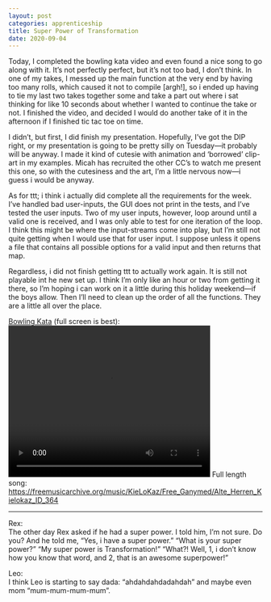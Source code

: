 ```yaml
---
layout: post 
categories: apprenticeship
title: Super Power of Transformation
date: 2020-09-04
---
```


Today, I completed the bowling kata video and even found a nice song to go along with it.  It’s not perfectly perfect, but it’s not too bad, I don’t think.  In one of my takes, I messed up the main function at the very end by having too many rolls, which caused it not to compile [argh!], so i ended up having to tie my last two takes together some and take a part out where i sat thinking for like 10 seconds about whether I wanted to continue the take or not.  I finished the video, and decided I would do another take of it in the afternoon if I finished tic tac toe on time.

I didn’t, but first, I did finish my presentation.  Hopefully, I’ve got the DIP right, or my presentation is going to be pretty silly on Tuesday—it probably will be anyway.  I made it kind of cutesie with animation and ‘borrowed’ clip-art in my examples. Micah has recruited the other CC’s to watch me present this one, so with the cutesiness and the art, I’m a little nervous now—i guess i would be anyway.

As for ttt; i think i actually did complete all the requirements for the week.  I’ve handled bad user-inputs, the GUI does not print in the tests, and I’ve tested the user inputs.  Two of my user inputs, however, loop around until a valid one is received, and I was only able to test for one iteration of the loop.  I think this might be where the input-streams come into play, but I’m still not quite getting when I would use that for user input.  I suppose unless it opens a file that contains all possible options for a valid input and then returns that map.  

Regardless, i did not finish getting ttt to actually work again.  It is still not playable int he new set up.  I think I’m only like an hour or two from getting it there, so I’m hoping i can work on it a little during this holiday weekend—if the boys allow.  Then I’ll need to clean up the order of all the functions.  They are a little all over the place.  

[Bowling Kata](https://www.youtube.com/watch?v=1vlhlSjmJQk) (full screen is best): <video src="https://maniginam.github.io/blog/pics&vids/Bowling Kata.mp4" width="400" height="300" controls></video>
Full length song: https://freemusicarchive.org/music/KieLoKaz/Free_Ganymed/Alte_Herren_Kielokaz_ID_364

***
Rex:  
The other day Rex asked if he had a super power.  I told him, I’m not sure.  Do you?  And he told me, “Yes, i have a super power.”  “What is your super power?”  “My super power is Transformation!”  “What?!  Well, 1, i don’t know how you know that word, and 2, that is an awesome superpower!”

Leo:  
I think Leo is starting to say dada: “ahdahdahdadahdah” and maybe even mom “mum-mum-mum-mum”.
